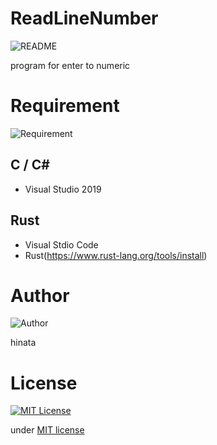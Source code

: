 # ReadLineNumber
![README](https://img.shields.io/badge/RaedLineNumber-Readme-orange)

program for enter to numeric

# Requirement
![Requirement](https://img.shields.io/badge/Requirement-Development%20environment-orange)

## C / C#
- Visual Studio 2019

## Rust
- Visual Stdio Code
- Rust(https://www.rust-lang.org/tools/install)

# Author
![Author](https://img.shields.io/badge/Author-hinata-orange)

hinata

# License
[![MIT License](http://img.shields.io/badge/license-MIT-blue.svg?style=flat)](LICENSE)

under [MIT license](https://en.wikipedia.org/wiki/MIT_License)
